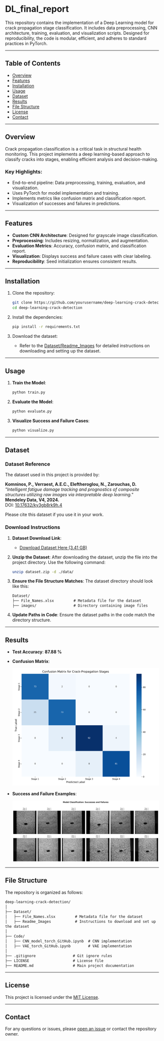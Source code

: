 
# DL_final_report

This repository contains the implementation of a Deep Learning model for crack propagation stage classification. It includes data preprocessing, CNN architecture, training, evaluation, and visualization scripts. Designed for reproducibility, the code is modular, efficient, and adheres to standard practices in PyTorch.

---

## Table of Contents
- [Overview](#overview)
- [Features](#features)
- [Installation](#installation)
- [Usage](#usage)
- [Dataset](#dataset)
- [Results](#results)
- [File Structure](#file-structure)
- [License](#license)
- [Contact](#contact)

---

## Overview
Crack propagation classification is a critical task in structural health monitoring. This project implements a deep learning-based approach to classify cracks into stages, enabling efficient analysis and decision-making.

### Key Highlights:
- End-to-end pipeline: Data preprocessing, training, evaluation, and visualization.
- Uses PyTorch for model implementation and training.
- Implements metrics like confusion matrix and classification report.
- Visualization of successes and failures in predictions.

---

## Features
- **Custom CNN Architecture**: Designed for grayscale image classification.
- **Preprocessing**: Includes resizing, normalization, and augmentation.
- **Evaluation Metrics**: Accuracy, confusion matrix, and classification report.
- **Visualization**: Displays success and failure cases with clear labeling.
- **Reproducibility**: Seed initialization ensures consistent results.

---

## Installation

1. Clone the repository:
   ```bash
   git clone https://github.com/yourusername/deep-learning-crack-detection.git
   cd deep-learning-crack-detection
   ```

2. Install the dependencies:
   ```bash
   pip install -r requirements.txt
   ```

3. Download the dataset:
   - Refer to the [Dataset/Readme_Images](Dataset/Readme_Images) for detailed instructions on downloading and setting up the dataset.

---

## Usage

1. **Train the Model**:
   ```bash
   python train.py
   ```

2. **Evaluate the Model**:
   ```bash
   python evaluate.py
   ```

3. **Visualize Success and Failure Cases**:
   ```bash
   python visualize.py
   ```

---

## Dataset

### Dataset Reference
The dataset used in this project is provided by:

**Komninos, P., Verraest, A.E.C., Eleftheroglou, N., Zarouchas, D.**  
*"Intelligent fatigue damage tracking and prognostics of composite structures utilizing raw images via interpretable deep learning."*  
**Mendeley Data, V4, 2024.**  
DOI: [10.17632/ky3gb8rk9h.4](https://doi.org/10.17632/ky3gb8rk9h.4)

Please cite this dataset if you use it in your work.

### Download Instructions

1. **Dataset Download Link**:
   - [Download Dataset Here (3.41 GB)](https://drive.google.com/file/d/1I1nglc4geSkwYYDh3g75qv-WxYuJic-b/view?usp=drive_link)

2. **Unzip the Dataset**:
   After downloading the dataset, unzip the file into the project directory. Use the following command:
   ```bash
   unzip dataset.zip -d ./data/
   ```

3. **Ensure the File Structure Matches**:
   The dataset directory should look like this:
   ```
   Dataset/
   ├── File_Names.xlsx         # Metadata file for the dataset
   ├── images/                 # Directory containing image files
   ```

4. **Update Paths in Code**:
   Ensure the dataset paths in the code match the directory structure.

---

## Results

- **Test Accuracy**: **87.88 %**
- **Confusion Matrix**:

  ![Confusion Matrix](confusion_matrix.png)

- **Success and Failure Examples**:

  ![Success and Failure](success_failure.png)

---

## File Structure

The repository is organized as follows:

```
deep-learning-crack-detection/
│
├── Dataset/
│   ├── File_Names.xlsx         # Metadata file for the dataset
│   ├── Readme_Images           # Instructions to download and set up the dataset
│
├── Code/
│   ├── CNN_model_torch_GitHub.ipynb  # CNN implementation
│   ├── VAE_torch_GitHub.ipynb        # VAE implementation
│
├── .gitignore                 # Git ignore rules
├── LICENSE                    # License file
├── README.md                  # Main project documentation
```

---

## License

This project is licensed under the [MIT License](LICENSE).

---

## Contact

For any questions or issues, please [open an issue](https://github.com/MahdiTBT/deep-learning-crack-detection/issues) or contact the repository owner.
